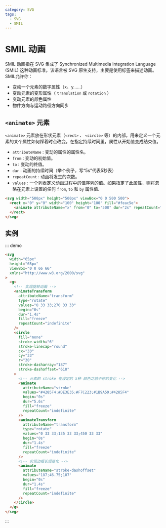 ```yaml
---
category: SVG
tags:
  - SVG
  - SMIL
---
```


# SMIL 动画

SMIL 动画指在 SVG 集成了 Synchronized Multimedia Integration Language (SMIL) 这种动画标准，该语言被 SVG 原生支持，主要是使用标签来描述动画。SMIL允许你：

+ 变动一个元素的数字属性（x、y……）
+ 变动元素的变形属性（ `translation` 或 `rotation` ）
+ 变动元素的颜色属性
+ 物件方向与运动路径方向同步

## `<animate>` 元素

`<animate>` 元素放在形状元素（`<rect>` 、 `<circle>` 等）的内部，用来定义一个元素的某个属性如何踩着时点改变。在指定持续时间里，属性从开始值变成结束值。

+ `attributeName` : 变动的属性的属性名。
+ `from` : 变动的初始值。
+ `to` : 变动的终值。
+ `dur` : 动画的持续时间（举个例子，写“5s”代表5秒表）
+ `repeatCount` : 动画将发生的次数。
+ `values` : 一个列表定义动画过程中的值序列的值。如果指定了此属性，则将忽略在元素上设置的任何 `from`, `to` 和 `by` 属性值.

```html
<svg width="500px" height="500px" viewBox="0 0 500 500"> 
  <rect x="0" y="0" width="100" height="100" fill="#feac5e"> 
    <animate attributeName="x" from="0" to="500" dur="2s" repeatCount="indefinite" /> 
  </rect>
</svg>
```

## 实例

::: demo

```html
<svg
  width="65px"
  height="65px"
  viewBox="0 0 66 66"
  xmlns="http://www.w3.org/2000/svg"
>
  <g>
    <!-- 实现旋转动画 -->
    <animateTransform
      attributeName="transform"
      type="rotate"
      values="0 33 33;270 33 33"
      begin="0s"
      dur="1.4s"
      fill="freeze"
      repeatCount="indefinite"
    />
    <circle
      fill="none"
      stroke-width="6"
      stroke-linecap="round"
      cx="33"
      cy="33"
      r="30"
      stroke-dasharray="187"
      stroke-dashoffset="610"
    >
      <!-- 元素的 stroke 在设定的 5种 颜色之前不停的变化 -->
      <animate
        attributeName="stroke"
        values="#4285F4;#DE3E35;#F7C223;#1B9A59;#4285F4"
        begin="0s"
        dur="5.6s"
        fill="freeze"
        repeatCount="indefinite"
      />
      <animateTransform
        attributeName="transform"
        type="rotate"
        values="0 33 33;135 33 33;450 33 33"
        begin="0s"
        dur="1.4s"
        fill="freeze"
        repeatCount="indefinite"
      />
      <!-- 实现边框长短变化 -->
      <animate
        attributeName="stroke-dashoffset"
        values="187;46.75;187"
        begin="0s"
        dur="1.4s"
        fill="freeze"
        repeatCount="indefinite"
      />
    </circle>
  </g>
</svg>
```

:::
